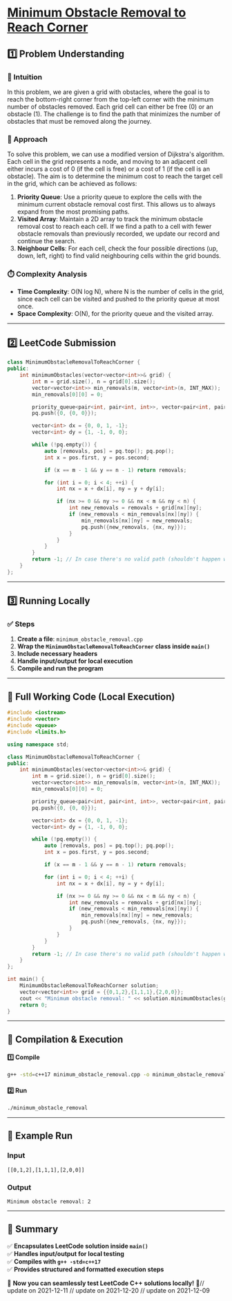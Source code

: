 # **[Minimum Obstacle Removal to Reach Corner](https://leetcode.com/problems/minimum-obstacle-removal-to-reach-corner/description/)**  

## **1️⃣ Problem Understanding**  
### **📌 Intuition**  
In this problem, we are given a grid with obstacles, where the goal is to reach the bottom-right corner from the top-left corner with the minimum number of obstacles removed. Each grid cell can either be free (0) or an obstacle (1). The challenge is to find the path that minimizes the number of obstacles that must be removed along the journey.

### **🚀 Approach**  
To solve this problem, we can use a modified version of Dijkstra's algorithm. Each cell in the grid represents a node, and moving to an adjacent cell either incurs a cost of 0 (if the cell is free) or a cost of 1 (if the cell is an obstacle). The aim is to determine the minimum cost to reach the target cell in the grid, which can be achieved as follows:

1. **Priority Queue**: Use a priority queue to explore the cells with the minimum current obstacle removal cost first. This allows us to always expand from the most promising paths.
2. **Visited Array**: Maintain a 2D array to track the minimum obstacle removal cost to reach each cell. If we find a path to a cell with fewer obstacle removals than previously recorded, we update our record and continue the search.
3. **Neighbour Cells**: For each cell, check the four possible directions (up, down, left, right) to find valid neighbouring cells within the grid bounds.

### **⏱️ Complexity Analysis**  
- **Time Complexity**: O(N log N), where N is the number of cells in the grid, since each cell can be visited and pushed to the priority queue at most once.
- **Space Complexity**: O(N), for the priority queue and the visited array.

---  

## **2️⃣ LeetCode Submission**  
```cpp
class MinimumObstacleRemovalToReachCorner {
public:
    int minimumObstacles(vector<vector<int>>& grid) {
        int m = grid.size(), n = grid[0].size();
        vector<vector<int>> min_removals(m, vector<int>(n, INT_MAX));
        min_removals[0][0] = 0;

        priority_queue<pair<int, pair<int, int>>, vector<pair<int, pair<int, int>>>, greater<pair<int, pair<int, int>>>> pq;
        pq.push({0, {0, 0}});

        vector<int> dx = {0, 0, 1, -1};
        vector<int> dy = {1, -1, 0, 0};

        while (!pq.empty()) {
            auto [removals, pos] = pq.top(); pq.pop();
            int x = pos.first, y = pos.second;

            if (x == m - 1 && y == n - 1) return removals;

            for (int i = 0; i < 4; ++i) {
                int nx = x + dx[i], ny = y + dy[i];

                if (nx >= 0 && ny >= 0 && nx < m && ny < n) {
                    int new_removals = removals + grid[nx][ny];
                    if (new_removals < min_removals[nx][ny]) {
                        min_removals[nx][ny] = new_removals;
                        pq.push({new_removals, {nx, ny}});
                    }
                }
            }
        }
        return -1; // In case there's no valid path (shouldn't happen with given constraints)
    }
};  
```  

---  

## **3️⃣ Running Locally**  
### **✅ Steps**  
1. **Create a file**: `minimum_obstacle_removal.cpp`  
2. **Wrap the `MinimumObstacleRemovalToReachCorner` class inside `main()`**  
3. **Include necessary headers**  
4. **Handle input/output for local execution**  
5. **Compile and run the program**  

---  

## **📝 Full Working Code (Local Execution)**  
```cpp
#include <iostream>
#include <vector>
#include <queue>
#include <limits.h>

using namespace std;

class MinimumObstacleRemovalToReachCorner {
public:
    int minimumObstacles(vector<vector<int>>& grid) {
        int m = grid.size(), n = grid[0].size();
        vector<vector<int>> min_removals(m, vector<int>(n, INT_MAX));
        min_removals[0][0] = 0;

        priority_queue<pair<int, pair<int, int>>, vector<pair<int, pair<int, int>>>, greater<pair<int, pair<int, int>>>> pq;
        pq.push({0, {0, 0}});

        vector<int> dx = {0, 0, 1, -1};
        vector<int> dy = {1, -1, 0, 0};

        while (!pq.empty()) {
            auto [removals, pos] = pq.top(); pq.pop();
            int x = pos.first, y = pos.second;

            if (x == m - 1 && y == n - 1) return removals;

            for (int i = 0; i < 4; ++i) {
                int nx = x + dx[i], ny = y + dy[i];

                if (nx >= 0 && ny >= 0 && nx < m && ny < n) {
                    int new_removals = removals + grid[nx][ny];
                    if (new_removals < min_removals[nx][ny]) {
                        min_removals[nx][ny] = new_removals;
                        pq.push({new_removals, {nx, ny}});
                    }
                }
            }
        }
        return -1; // In case there's no valid path (shouldn't happen with given constraints)
    }
};

int main() {
    MinimumObstacleRemovalToReachCorner solution;
    vector<vector<int>> grid = {{0,1,2},{1,1,1},{2,0,0}};
    cout << "Minimum obstacle removal: " << solution.minimumObstacles(grid) << endl;
    return 0;
}
```  

---  

## **🔧 Compilation & Execution**  
#### **1️⃣ Compile**  
```bash
g++ -std=c++17 minimum_obstacle_removal.cpp -o minimum_obstacle_removal
```  

#### **2️⃣ Run**  
```bash
./minimum_obstacle_removal
```  

---  

## **🎯 Example Run**  
### **Input**  
```
[[0,1,2],[1,1,1],[2,0,0]]
```  
### **Output**  
```
Minimum obstacle removal: 2
```  

---  

## **📌 Summary**  
✅ **Encapsulates LeetCode solution inside `main()`**  
✅ **Handles input/output for local testing**  
✅ **Compiles with `g++ -std=c++17`**  
✅ **Provides structured and formatted execution steps**  

🚀 **Now you can seamlessly test LeetCode C++ solutions locally!** 🚀// update on 2021-12-11
// update on 2021-12-20
// update on 2021-12-09
